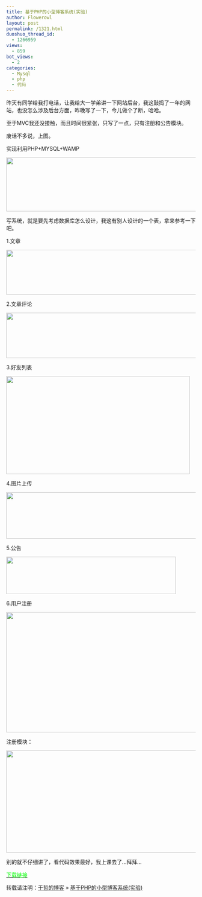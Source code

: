```yaml
---
title: 基于PHP的小型博客系统(实验)
author: Flowerowl
layout: post
permalink: /1321.html
duoshuo_thread_id:
  - 1266959
views:
  - 859
bot_views:
  - 2
categories:
  - Mysql
  - php
  - 代码
---
```

昨天有同学给我打电话，让我给大一学弟讲一下网站后台，我这鼓捣了一年的网站，也没怎么涉及后台方面，昨晚写了一下，今儿做个了断，哈哈。

至于MVC我还没接触，而且时间很紧张，只写了一点，只有注册和公告模块。

废话不多说，上图。

实现利用PHP+MYSQL+WAMP

[<img class="aligncenter size-full wp-image-1314" title="20120227131956" src="http://lazynight.me/wp-content/uploads/2012/02/20120227131956.gif" alt="" width="873" height="143" />][1]

写系统，就是要先考虑数据库怎么设计，我这有别人设计的一个表，拿来参考一下吧。

1.文章

[<img class="aligncenter size-full wp-image-1320" title="Lazy_article" src="http://lazynight.me/wp-content/uploads/2012/02/Lazy_article.gif" alt="" width="511" height="119" />][2]

2.文章评论

[<img class="aligncenter size-full wp-image-1319" title="Lazy_filecomment" src="http://lazynight.me/wp-content/uploads/2012/02/Lazy_filecomment.gif" alt="" width="515" height="120" />][3]

3.好友列表

[<img class="aligncenter size-full wp-image-1318" title="Lazy_friend" src="http://lazynight.me/wp-content/uploads/2012/02/Lazy_friend.gif" alt="" width="488" height="260" />][4]

4.图片上传

[<img class="aligncenter size-full wp-image-1317" title="Lazy_pic" src="http://lazynight.me/wp-content/uploads/2012/02/Lazy_pic.gif" alt="" width="534" height="123" />][5]

5.公告

[<img class="aligncenter size-full wp-image-1316" title="Lazy_public" src="http://lazynight.me/wp-content/uploads/2012/02/Lazy_public.gif" alt="" width="451" height="99" />][6]

6.用户注册

[<img class="aligncenter size-full wp-image-1315" title="Lazy_user" src="http://lazynight.me/wp-content/uploads/2012/02/Lazy_user.gif" alt="" width="519" height="319" />][7]

注册模块：

[<img class="aligncenter size-full wp-image-1322" title="reg" src="http://lazynight.me/wp-content/uploads/2012/02/reg.gif" alt="" width="780" height="271" />][8]

别的就不仔细讲了，看代码效果最好，我上课去了&#8230;拜拜&#8230;

<span style="color: #00ff00;"><a href="http://dl.dbank.com/c0xzsr4ydh" target="_blank"><span style="color: #00ff00;">下载链接</span></a></span>

转载请注明：[于哲的博客][9] &raquo; [基于PHP的小型博客系统(实验)][10]

 [1]: http://lazynight.me/wp-content/uploads/2012/02/20120227131956.gif
 [2]: http://lazynight.me/wp-content/uploads/2012/02/Lazy_article.gif
 [3]: http://lazynight.me/wp-content/uploads/2012/02/Lazy_filecomment.gif
 [4]: http://lazynight.me/wp-content/uploads/2012/02/Lazy_friend.gif
 [5]: http://lazynight.me/wp-content/uploads/2012/02/Lazy_pic.gif
 [6]: http://lazynight.me/wp-content/uploads/2012/02/Lazy_public.gif
 [7]: http://lazynight.me/wp-content/uploads/2012/02/Lazy_user.gif
 [8]: http://lazynight.me/wp-content/uploads/2012/02/reg.gif
 [9]: http://lazynight.me
 [10]: http://lazynight.me/1321.html